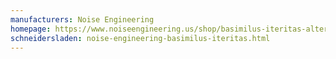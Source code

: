 ```yaml
---
manufacturers: Noise Engineering
homepage: https://www.noiseengineering.us/shop/basimilus-iteritas-alter
schneidersladen: noise-engineering-basimilus-iteritas.html
---
```


